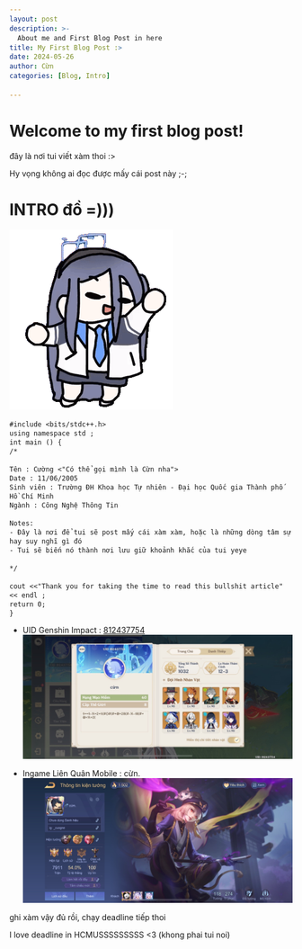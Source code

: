 ```yaml
---
layout: post
description: >-
  About me and First Blog Post in here 
title: My First Blog Post :>
date: 2024-05-26
author: Cừn
categories: [Blog, Intro]

---
```


# Welcome to my first blog post!
đây là nơi tui viết xàm thoi :>

Hy vọng không ai đọc được mấy cái post này ;-;

# INTRO đồ =)))

![Arisu Dance](/img/blue-archive-alisu.gif)

```console
#include <bits/stdc++.h>
using namespace std ;
int main () {
/*

Tên : Cường <"Có thể gọi mình là Cừn nha"> 
Date : 11/06/2005
Sinh viên : Trường ĐH Khoa học Tự nhiên - Đại học Quốc gia Thành phố Hồ Chí Minh
Ngành : Công Nghệ Thông Tin

Notes: 
- Đây là nơi để tui sẽ post mấy cái xàm xàm, hoặc là những dòng tâm sự hay suy nghĩ gì đó
- Tui sẽ biến nó thành nơi lưu giữ khoảnh khắc của tui yeye 

*/

cout <<"Thank you for taking the time to read this bullshit article" << endl ;
return 0;
}
```

- UID Genshin Impact : [812437754](https://enka.network/u/812437754/)
![Genshin Impact](/img/genshin.jpeg)

- Ingame Liên Quân Mobile : cừn.
![Liên Quân Mobile](/img/lienquan.jpeg)

ghi xàm vậy đủ rồi, chạy deadline tiếp thoi

I love deadline in HCMUSSSSSSSSS <3 (khong phai tui noi)


